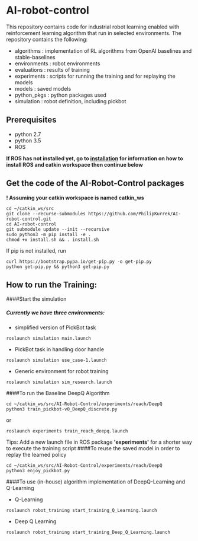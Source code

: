 # AI-robot-control

This repository contains code for industrial robot learning enabled with reinforcement learning algorithm that run in selected environments.
The repository contains the following:
* algorithms : implementation of RL algorithms from OpenAI baselines and stable-baselines
* environments : robot environments
* evaluations : results of training 
* experiments : scripts for running the training and for replaying the models
* models : saved models
* python_pkgs : python packages used
* simulation : robot definition, including pickbot 

## Prerequisites
* python 2.7
* python 3.5
* ROS

**If ROS has not installed yet, go to [installation](INSTALL.md) for information on how to install ROS and catkin workspace then continue below**

## Get the code of the AI-Robot-Control packages
**! Assuming your catkin workspace is named catkin_ws**
```
cd ~/catkin_ws/src
git clone --recurse-submodules https://github.com/PhilipKurrek/AI-robot-control.git
cd AI-robot-control
git submodule update --init --recursive
sudo python3 -m pip install -e .
chmod +x install.sh && . install.sh
```
If pip is not installed, run
```
curl https://bootstrap.pypa.io/get-pip.py -o get-pip.py
python get-pip.py && python3 get-pip.py
```

## How to run the Training: 
####Start the simulation
##### Currently we have three environments:
* simplified version of PickBot task
```
roslaunch simulation main.launch
```
* PickBot task in handling door handle
```
roslaunch simulation use_case-1.launch
```
* Generic environment for robot training
```
roslaunch simulation sim_research.launch
```
####To run the Baseline DeepQ Algorithm
```
cd ~/catkin_ws/src/AI-Robot-Control/experiments/reach/DeepQ
python3 train_pickbot-v0_DeepQ_discrete.py
```
or
```
roslaunch experiments train_reach_deepq.launch
```
Tips: Add a new launch file in ROS package **'experiments'** for a shorter way to execute the training script
####To reuse the saved model in order to replay the learned policy
```
cd ~/catkin_ws/src/AI-Robot-Control/experiments/reach/DeepQ
python3 enjoy_pickbot.py
```
####To use (in-house) algorithm implementation of DeepQ-Learning and Q-Learning
* Q-Learning
```
roslaunch robot_training start_training_Q_Learning.launch
```
* Deep Q Learning
```
roslaunch robot_training start_training_Deep_Q_Learning.launch
```